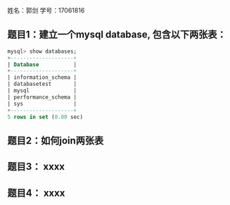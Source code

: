 姓名：郭剑
学号：17061816

## 题目1：建立一个mysql database, 包含以下两张表：

```sql
mysql> show databases;
+--------------------+
| Database           |
+--------------------+
| information_schema |
| databasetest       |
| mysql              |
| performance_schema |
| sys                |
+--------------------+
5 rows in set (0.00 sec)
```
## 题目2：如何join两张表


## 题目3： xxxx

## 题目4： xxxx
